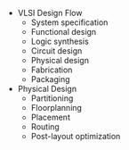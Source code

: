 * VLSI Design Flow
	* System specification
	* Functional design
	* Logic synthesis
	* Circuit design
	* Physical design
	* Fabrication
	* Packaging
* Physical Design
	* Partitioning
	* Floorplanning
	* Placement
	* Routing
	* Post-layout optimization